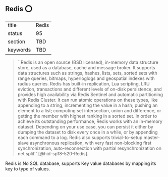 ## Redis :o:


|          |       |
| -------- | ----- |
| title    | Redis |
| status   | 95    |
| section  | TBD   |
| keywords | TBD   |





> ``Redis is an open source (BSD licensed), in-memory data structure
> store, used as a database, cache and message broker. It supports
> data structures such as strings, hashes, lists, sets, sorted sets
> with range queries, bitmaps, hyperloglogs and geospatial indexes
> with radius queries. Redis has built-in replication, Lua scripting,
> LRU eviction, transactions and different levels of on-disk
> persistence, and provides high availability via Redis Sentinel and
> automatic partitioning with Redis Cluster. It can run atomic
> operations on these types, like appending to a string, incrementing
> the value in a hash; pushing an element to a list; computing set
> intersection, union and difference, or getting the member with
> highest ranking in a sorted set. In order to achieve its outstanding
> performance, Redis works with an in-memory dataset. Depending on
> your use case, you can persist it either by dumping the dataset to
> disk every once in a while, or by appending each command to a
> log. Redis also supports trivial-to-setup master-slave asynchronous
> replication, with very fast non-blocking first synchronization,
> auto-reconnection with partial resynchronization on net
> split'' [@hid-sp18-520-Redis].

Redis is No SQL database, supports Key
value databases by mapping its key to type of values.
